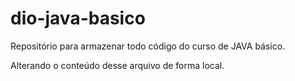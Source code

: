 # dio-java-basico
Repositório para armazenar todo código do curso de JAVA básico.

Alterando o conteúdo desse arquivo de forma local.